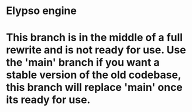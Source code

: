 # Elypso engine

# This branch is in the middle of a full rewrite and is not ready for use. Use the 'main' branch if you want a stable version of the old codebase, this branch will replace 'main' once its ready for use.